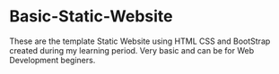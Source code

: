 # Basic-Static-Website
These are the template Static Website using HTML CSS and BootStrap created during my learning period. Very basic and can be for Web Development beginers.
